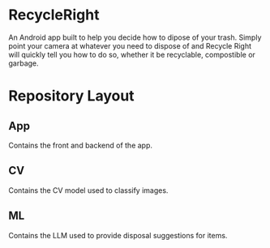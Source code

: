 # RecycleRight

An Android app built to help you decide how to dipose of your trash. Simply
point your camera at whatever you need to dispose of and Recycle Right will 
quickly tell you how to do so, whether it be recyclable, compostible or garbage.

# Repository Layout

## App

Contains the front and backend of the app.

## CV

Contains the CV model used to classify images.

## ML

Contains the LLM used to provide disposal suggestions for items.

